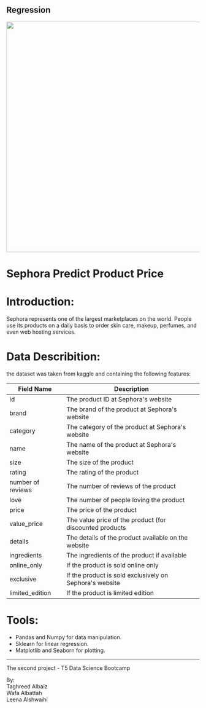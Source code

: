 ## Regression

<img src="https://github.com/talbaiz/Regression/blob/main/sephora.png" width="800" height="600" />

# Sephora Predict Product Price 

# Introduction:

Sephora represents one of the largest marketplaces on the world. People use its products on a daily basis to order skin care, makeup, perfumes, and even web hosting services.


# Data Describition:
the dataset was taken from kaggle and containing the following features:

| Field Name                | Description                                                                     |
|---------------------------|---------------------------------------------------------------------------------|
| id                        | The product ID at Sephora's website                                             |
| brand                     | The brand of the product at Sephora's website                                   |
| category                  | The category of the product at Sephora's website                                |
| name                      | The name of the product at Sephora's website                                    |
| size                      | The size of the product                                                         |
| rating                    | The rating of the product                                                       |
| number of reviews         | The number of reviews of the product                                            |
| love                      | The number of people loving the product                                         |
| price                     | The price of the product                                                        |
| value_price               | The value price of the product (for discounted products                         |
| details                   | The details of the product available on the website                             |
| ingredients	              | The ingredients of the product if available                                     |
| online_only               | If the product is sold online only                                              |
| exclusive                 | If the product is sold exclusively on Sephora's website                         |
| limited_edition           | If the product is limited edition                                               |




# Tools:

- Pandas and Numpy for data manipulation.
- Sklearn for linear regression.
- Matplotlib and Seaborn for plotting.

-----------------------------------------------------
The second project - T5 Data Science Bootcamp

By:<br />
Taghreed Albaiz<br />
Wafa Albattah<br />
Leena Alshwaihi<br />
